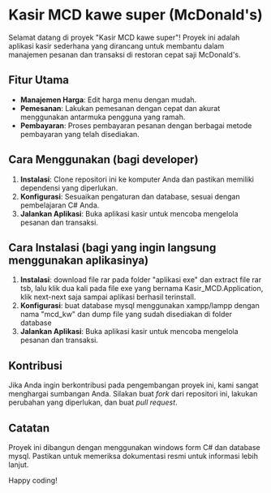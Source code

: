 # Kasir MCD kawe super (McDonald's)

Selamat datang di proyek "Kasir MCD kawe super"! Proyek ini adalah aplikasi kasir sederhana yang dirancang untuk membantu dalam manajemen pesanan dan transaksi di restoran cepat saji McDonald's.

## Fitur Utama

- **Manajemen Harga**: Edit harga menu dengan mudah.
- **Pemesanan**: Lakukan pemesanan dengan cepat dan akurat menggunakan antarmuka pengguna yang ramah.
- **Pembayaran**: Proses pembayaran pesanan dengan berbagai metode pembayaran yang telah disediakan.

## Cara Menggunakan (bagi developer)

1. **Instalasi**: Clone repositori ini ke komputer Anda dan pastikan memiliki dependensi yang diperlukan.
2. **Konfigurasi**: Sesuaikan pengaturan dan database, sesuai dengan pembelajaran C# Anda.
3. **Jalankan Aplikasi**: Buka aplikasi kasir untuk mencoba mengelola pesanan dan transaksi.

## Cara Instalasi (bagi yang ingin langsung menggunakan aplikasinya)

1. **Instalasi**: download file rar pada folder "aplikasi exe" dan extract file rar tsb, lalu klik dua kali pada file exe yang bernama Kasir_MCD.Application, klik next-next saja sampai aplikasi berhasil terinstall.
2. **Konfigurasi**: buat database mysql menggunakan xampp/lampp dengan nama "mcd_kw" dan dump file yang sudah disediakan di folder database
3. **Jalankan Aplikasi**: Buka aplikasi kasir untuk mencoba mengelola pesanan dan transaksi.

## Kontribusi

Jika Anda ingin berkontribusi pada pengembangan proyek ini, kami sangat menghargai sumbangan Anda. Silakan buat *fork* dari repositori ini, lakukan perubahan yang diperlukan, dan buat *pull request*.

## Catatan

Proyek ini dibangun dengan menggunakan windows form C# dan database mysql. Pastikan untuk memeriksa dokumentasi resmi untuk informasi lebih lanjut.

Happy coding!
